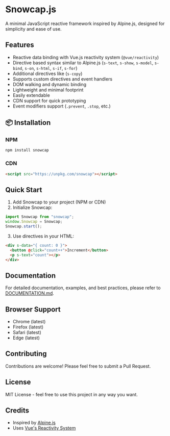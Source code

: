 # Snowcap.js

A minimal JavaScript reactive framework inspired by Alpine.js, designed for simplicity and ease of use.

## Features

- Reactive data binding with Vue.js reactivity system (`@vue/reactivity`)
- Directive based syntax similar to Alpine.js (`s-text`, `s-show`, `s-model`, `s-bind`, `s-on`, `s-html`, `s-if`, `s-for`)
- Additional directives like (`s-copy`)
- Supports custom directives and event handlers
- DOM walking and dynamic binding
- Lightweight and minimal footprint
- Easily extendable
- CDN support for quick prototyping
- Event modifiers support (`.prevent`, `.stop`, etc.)

## 📦 Installation

### NPM
```bash
npm install snowcap
```

### CDN
```html
<script src="https://unpkg.com/snowcap"></script>
```

## Quick Start

1. Add Snowcap to your project (NPM or CDN)
2. Initialize Snowcap:

```javascript
import Snowcap from "snowcap";
window.Snowcap = Snowcap;
Snowcap.start();
```

3. Use directives in your HTML:

```html
<div s-data="{ count: 0 }">
  <button @click="count++">Increment</button>
  <p s-text="count"></p>
</div>
```

## Documentation

For detailed documentation, examples, and best practices, please refer to [DOCUMENTATION.md](./DOCUMENTATION.md).

## Browser Support

- Chrome (latest)
- Firefox (latest)
- Safari (latest)
- Edge (latest)

## Contributing

Contributions are welcome! Please feel free to submit a Pull Request.

## License

MIT License - feel free to use this project in any way you want.

## Credits

- Inspired by [Alpine.js](https://github.com/alpinejs/alpine)
- Uses [Vue's Reactivity System](https://github.com/vuejs/core/tree/main/packages/reactivity)

